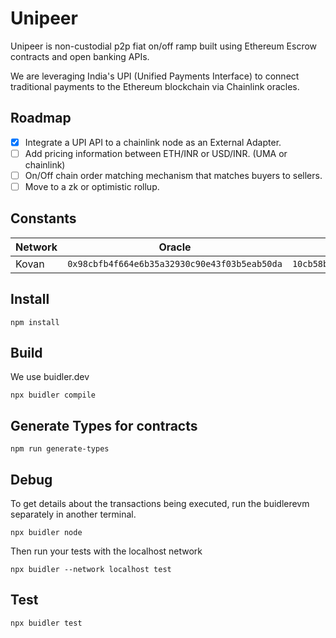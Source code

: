 # Unipeer

Unipeer is non-custodial p2p fiat on/off ramp built using Ethereum Escrow contracts
and open banking APIs.

We are leveraging India's UPI (Unified Payments Interface) to connect traditional
payments to the Ethereum blockchain via Chainlink oracles.

## Roadmap

- [x] Integrate a UPI API to a chainlink node as an External Adapter.
- [ ] Add pricing information between ETH/INR or USD/INR. (UMA or chainlink)
- [ ] On/Off chain order matching mechanism that matches buyers to sellers.
- [ ] Move to a zk or optimistic rollup.

## Constants

| Network | Oracle | Job Id |
|---------|--------|--------|
| Kovan | `0x98cbfb4f664e6b35a32930c90e43f03b5eab50da` | `10cb58b1b1cc43268d0928f62cec31bb` |

## Install

```
npm install
```

## Build

We use buidler.dev

```
npx buidler compile
```

## Generate Types for contracts

```
npm run generate-types
```

## Debug

To get details about the transactions being executed, run the buidlerevm
separately in another terminal.

```
npx buidler node
```

Then run your tests with the localhost network

```
npx buidler --network localhost test
```

## Test

```
npx buidler test
```

